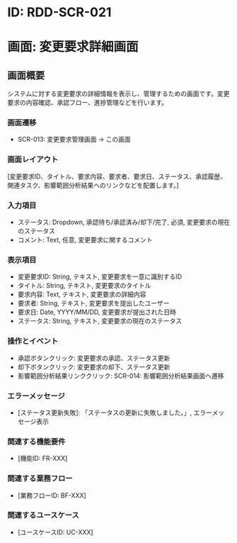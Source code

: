 # ID: RDD-SCR-021

# 画面: 変更要求詳細画面

## 画面概要

システムに対する変更要求の詳細情報を表示し、管理するための画面です。変更要求の内容確認、承認フロー、進捗管理などを行います。

### 画面遷移

- SCR-013: 変更要求管理画面 → この画面

### 画面レイアウト

[変更要求ID、タイトル、要求内容、要求者、要求日、ステータス、承認履歴、関連タスク、影響範囲分析結果へのリンクなどを配置します。]

### 入力項目

- ステータス:
  Dropdown, 承認待ち/承認済み/却下/完了, 必須, 変更要求の現在のステータス
- コメント: Text, 任意, 変更要求に関するコメント

### 表示項目

- 変更要求ID: String, テキスト, 変更要求を一意に識別するID
- タイトル: String, テキスト, 変更要求のタイトル
- 要求内容: Text, テキスト, 変更要求の詳細内容
- 要求者: String, テキスト, 変更要求を提出したユーザー
- 要求日: Date, YYYY/MM/DD, 変更要求が提出された日時
- ステータス: String, テキスト, 変更要求の現在のステータス

### 操作とイベント

- 承認ボタンクリック: 変更要求の承認、ステータス更新
- 却下ボタンクリック: 変更要求の却下、ステータス更新
- 影響範囲分析結果リンククリック: SCR-014: 影響範囲分析結果画面へ遷移

### エラーメッセージ

- [ステータス更新失敗]: 「ステータスの更新に失敗しました。」, エラーメッセージ表示

### 関連する機能要件

- [機能ID: FR-XXX]

### 関連する業務フロー

- [業務フローID: BF-XXX]

### 関連するユースケース

- [ユースケースID: UC-XXX]
